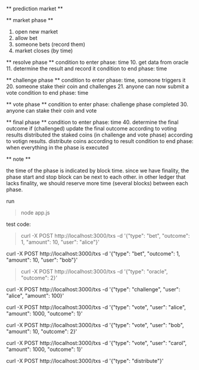 ** prediction market **


** market phase **
1. open new market
2. allow bet
3. someone bets (record them)
4. market closes (by time)

** resolve phase **
condition to enter phase: time
10. get data from oracle
11. determine the result and record it
condition to end phase: time

** challenge phase **
condition to enter phase: time, someone triggers it
20. someone stake their coin and challenges
21. anyone can now submit a vote
condition to end phase: time

** vote phase **
condition to enter phase: challenge phase completed
30. anyone can stake their coin and vote

** final phase **
condition to enter phase: time
40. determine the final outcome
if (challenged)
  update the final outcome according to voting results
  distributed the staked coins (in challenge and vote phase) according to votign results.
distribute coins according to result
condition to end phase: when everything in the phase is executed



** note **

the time of the phase is indicated by block time.  since we have finality, the
phase start and stop block can be next to each other.  in other ledger that
lacks finality, we should reserve more time (several blocks) between each phase.  


run
> node app.js


test code:

> curl -X POST http://localhost:3000/txs -d '{"type": "bet", "outcome": 1, "amount": 10, "user": "alice"}'

curl -X POST http://localhost:3000/txs -d '{"type": "bet", "outcome": 1, "amount": 10, "user": "bob"}'

> curl -X POST http://localhost:3000/txs -d '{"type": "oracle", "outcome": 2}'

curl -X POST http://localhost:3000/txs -d '{"type": "challenge", "user": "alice", "amount": 100}'

curl -X POST http://localhost:3000/txs -d '{"type": "vote", "user": "alice", "amount": 1000, "outcome": 1}'

curl -X POST http://localhost:3000/txs -d '{"type": "vote", "user": "bob", "amount": 10, "outcome": 2}'

curl -X POST http://localhost:3000/txs -d '{"type": "vote", "user": "carol", "amount": 1000, "outcome": 1}'

curl -X POST http://localhost:3000/txs -d '{"type": "distribute"}'

